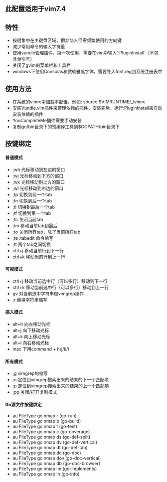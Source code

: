 ## 此配置适用于vim7.4

## 特性
- 按键集中在主键盘区域，摒弃恼人但需频繁使用的方向键
- 减少常用命令的输入字符量
- 使用vundle管理插件，第一次使用，需要在vim中输入':PluginInstall'（不包含单引号）
- 关闭了gvim的菜单栏和工具栏
- windows下使用Consolas和微软雅黑字体，需要导入font.reg到系统注册表中

## 使用方法
- 在系统的vimrc中加载本配置，例如: source $VIMRUNTIME/\_lvimrc
- 安装Vundle.vim插件来管理依赖的插件，安装完后，运行:PluginInstall来自动安装依赖的插件
- YouCompleteMe插件需要手动安装
- 复制go/bin目录下的预编译工具到$GOPATH/bin目录下

## 按键绑定
#### 普通模式
- ;wh 光标移动到左边的窗口
- ;wj 光标移动到下方的窗口
- ;wk 光标移动到上方的窗口
- ;wl 光标移动到右边的窗口
- ;tp 切换到前一个tab
- ;tn 切换到后一个tab
- ;tl 切换到最后一个tab
- ;tf 切换到第一个tab
- ;tc 关闭当前tab
- ;tm 移动当前tab到最后
- ;to 关闭所有tab，除了当前所在tab
- ;te :tabedit 命令缩写
- ;tt 两个tab之间切换
- ctrl+j 移动当前行到下一行
- ctrl+k 移动当前行到上一行

#### 可视模式
- ctrl+j 移动当前选中行（可以多行）移动到下一行
- ctrl+k 移动当前选中行（可以多行）移动到上一行
- gv 对当前选中字符串做vimgrep操作
- ;r 替换字符串缩写

#### 插入模式
- alt+h 向左移动光标
- alt+j 向下移动光标
- alt+k 向上移动光标
- alt+l 向右移动光标
- mac 下用command + h/j/k/l

#### 所有模式
- ;g vimgrep的缩写
- ;n 定位到vimgrep搜索出来的结果的下一个匹配项
- ;p 定位到vimgrep搜索出来的结果的上一个匹配项
- ;pp 关闭/打开复制模式

#### Go源文件按键绑定
- au FileType go nmap <leader>r <Plug>(go-run)
- au FileType go nmap <leader>b <Plug>(go-build)
- au FileType go nmap <leader>t <Plug>(go-test)
- au FileType go nmap <leader>c <Plug>(go-coverage)
- au FileType go nmap <Leader>ds <Plug>(go-def-split)
- au FileType go nmap <Leader>dv <Plug>(go-def-vertical)
- au FileType go nmap <Leader>dt <Plug>(go-def-tab)
- au FileType go nmap <Leader>dc <Plug>(go-doc)
- au FileType go nmap <Leader>dov <Plug>(go-doc-vertical)
- au FileType go nmap <Leader>db <Plug>(go-doc-browser)
- au FileType go nmap <Leader>im <Plug>(go-implements)
- au FileType go nmap <Leader>in <Plug>(go-info)

